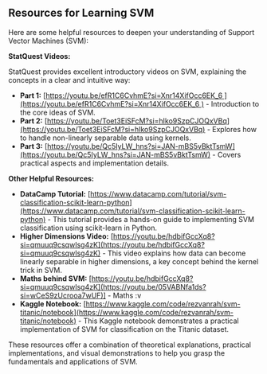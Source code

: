 ## Resources for Learning SVM

Here are some helpful resources to deepen your understanding of Support Vector Machines (SVM):

**StatQuest Videos:**

StatQuest provides excellent introductory videos on SVM, explaining the concepts in a clear and intuitive way:

* **Part 1:** [https://youtu.be/efR1C6CvhmE?si=Xnr14XifOcc6EK_6 ](https://youtu.be/efR1C6CvhmE?si=Xnr14XifOcc6EK_6 ) - Introduction to the core ideas of SVM.
* **Part 2:** [https://youtu.be/Toet3EiSFcM?si=hIko9SzpCJOQxVBq](https://youtu.be/Toet3EiSFcM?si=hIko9SzpCJOQxVBq) -  Explores how to handle non-linearly separable data using kernels.
* **Part 3:** [https://youtu.be/Qc5IyLW_hns?si=JAN-mBS5vBktTsmW](https://youtu.be/Qc5IyLW_hns?si=JAN-mBS5vBktTsmW) -  Covers practical aspects and implementation details.

**Other Helpful Resources:**

* **DataCamp Tutorial:** [https://www.datacamp.com/tutorial/svm-classification-scikit-learn-python](https://www.datacamp.com/tutorial/svm-classification-scikit-learn-python) - This tutorial provides a hands-on guide to implementing SVM classification using scikit-learn in Python.
* **Higher Dimensions Video:** [https://youtu.be/hdbifGccXq8?si=qmuuq9csqwIsg4zK](https://youtu.be/hdbifGccXq8?si=qmuuq9csqwIsg4zK) - This video explains how data can become linearly separable in higher dimensions, a key concept behind the kernel trick in SVM.
* **Maths behind SVM:** [https://youtu.be/hdbifGccXq8?si=qmuuq9csqwIsg4zK](https://youtu.be/05VABNfa1ds?si=wCeS9zUcrooa7wUF)] - Maths :v
* **Kaggle Notebook:** [https://www.kaggle.com/code/rezvanrah/svm-titanic/notebook](https://www.kaggle.com/code/rezvanrah/svm-titanic/notebook) - This Kaggle notebook demonstrates a practical implementation of SVM for classification on the Titanic dataset.

These resources offer a combination of theoretical explanations, practical implementations, and visual demonstrations to help you grasp the fundamentals and applications of SVM.

